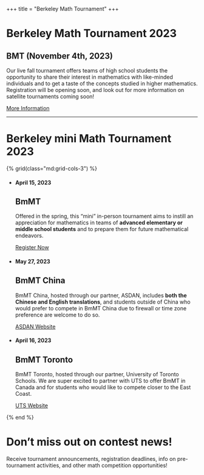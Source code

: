 +++
title = "Berkeley Math Tournament"
+++

# Berkeley Math Tournament 2023

## BMT (November 4th, 2023)

Our live fall tournament offers teams of high school students the opportunity to
share their interest in mathematics with like-minded individuals and to get a
taste of the concepts studied in higher mathematics. Registration will be
opening soon, and look out for more information on satellite tournaments coming
soon!

[More Information](/events/bmt-2023)

---

# Berkeley mini Math Tournament 2023

{% grid(class="md:grid-cols-3") %}

- #### April 15, 2023

  ## BmMT

  Offered in the spring, this “mini” in-person tournament aims to instill an
  appreciation for mathematics in teams of **advanced elementary or middle
  school students** and to prepare them for future mathematical endeavors.

  [Register Now](http://contestdojo.com/)

- #### May 27, 2023

  ## BmMT China

  BmMT China, hosted through our partner, ASDAN, includes **both the Chinese and
  English translations**, and students outside of China who would prefer to
  compete in BmMT China due to firewall or time zone preference are welcome to
  do so.

  [ASDAN Website](http://seed-static.seedasdan.com/wordpress/2021/12/BmMT-ASDAN.png)

- #### April 16, 2023

  ## BmMT Toronto

  BmMT Toronto, hosted through our partner, University of Toronto Schools. We
  are super excited to partner with UTS to offer BmMT in Canada and for students
  who would like to compete closer to the East Coast.

  [UTS Website](https://math.utschools.ca/bmmt-global-toronto/)

{% end %}

# Don’t miss out on contest news!

Receive tournament announcements, registration deadlines, info on pre-tournament
activities, and other math competition opportunities!
